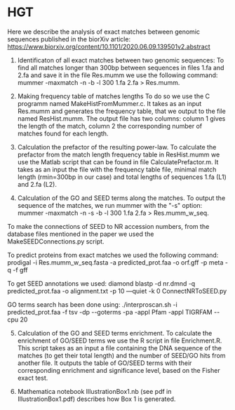 # HGT
Here we describe the analysis of exact matches between genomic sequences published in the biorXiv article: https://www.biorxiv.org/content/10.1101/2020.06.09.139501v2.abstract

1. Identificaton of all exact matches between two genomic sequences: 
To find all matches longer than 300bp between sequences in files 1.fa and 2.fa and save it in the file Res.mumm we use the following command: 
mummer -maxmatch -n -b -l 300 1.fa 2.fa > Res.mumm.
  
2. Making frequency table of matches lengths 
To do so we use the C programm named MakeHistFromMummer.c. It takes as an input Res.mumm and generates the frequency table, that we output to the file named ResHist.mumm.
The output file has two columns: column 1 gives the length of the match, column 2 the corresponding number of matches found for each length.
    
3. Calculation the prefactor of the resulting power-law. 
To calculate the prefactor from the match length frequency table in ResHist.mumm we use the Matlab script that can be found in file CalculatePrefactor.m. It takes as an input the file with the frequency table file, minimal match length (rmin=300bp in our case) and total lengths of sequences 1.fa (L1) and 2.fa (L2).

4. Calculation of the GO and SEED terms along the matches. 
To output the sequence of the matches, we run mummer with the "-s" option: mummer -maxmatch -n -s -b -l 300 1.fa 2.fa > Res.mumm_w_seq. 

To make the connections of SEED to NR accession numbers, from the database files mentioned in the paper we used the
MakeSEEDConnections.py script.

To predict proteins from exact matches we used the following command:
prodigal -i Res.mumm_w_seq.fasta -a predicted_prot.faa -o orf.gff -p meta -q -f gff

To get SEED annotations we used:
diamond blastp -d nr.dmnd -q predicted_prot.faa -o alignment.txt -p 10 —quiet -k 0 ConnectNRToSEED.py

GO terms search has been done using:
./interproscan.sh -i predicted_prot.faa -f tsv -dp --goterms -pa -appl Pfam -appl TIGRFAM --cpu 20

  
5. Calculation of the GO and SEED terms enrichment. 
To calculate the enrichment of GO/SEED terms we use the R script in file Enrichment.R. This script takes as an input a file containing the DNA sequence of the matches (to get their total length) and the number of SEED/GO hits from another file. It outputs the table of GO/SEED terms with their corresponding enrichment and significance level, based on the Fisher exact test.

6. Mathematica notebook IllustrationBox1.nb (see pdf in IllustrationBox1.pdf) describes how Box 1 is generated.
